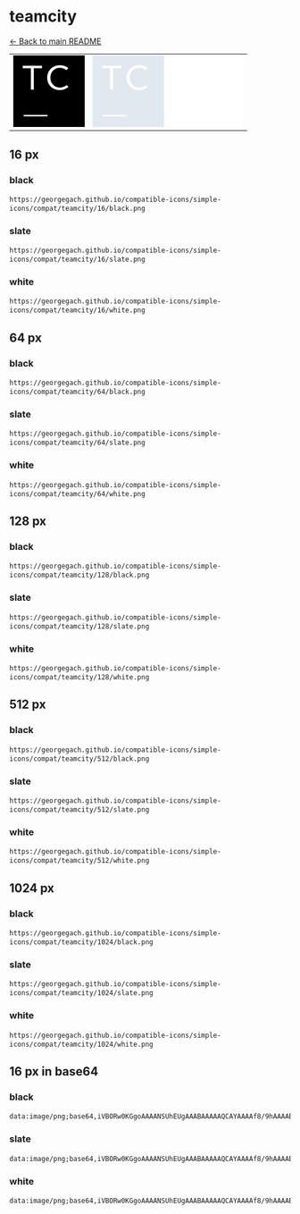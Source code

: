 # teamcity

[← Back to main README](../../README.md)

<table><tr>
  <td><img src="./128/black.png" width="128" alt="teamcity black icon" /></td>
  <td><img src="./128/slate.png" width="128" alt="teamcity slate icon" /></td>
  <td><img src="./128/white.png" width="128" alt="teamcity white icon" /></td>
</tr></table>

## 16 px

### black
```
https://georgegach.github.io/compatible-icons/simple-icons/compat/teamcity/16/black.png
```

### slate
```
https://georgegach.github.io/compatible-icons/simple-icons/compat/teamcity/16/slate.png
```

### white
```
https://georgegach.github.io/compatible-icons/simple-icons/compat/teamcity/16/white.png
```

## 64 px

### black
```
https://georgegach.github.io/compatible-icons/simple-icons/compat/teamcity/64/black.png
```

### slate
```
https://georgegach.github.io/compatible-icons/simple-icons/compat/teamcity/64/slate.png
```

### white
```
https://georgegach.github.io/compatible-icons/simple-icons/compat/teamcity/64/white.png
```

## 128 px

### black
```
https://georgegach.github.io/compatible-icons/simple-icons/compat/teamcity/128/black.png
```

### slate
```
https://georgegach.github.io/compatible-icons/simple-icons/compat/teamcity/128/slate.png
```

### white
```
https://georgegach.github.io/compatible-icons/simple-icons/compat/teamcity/128/white.png
```

## 512 px

### black
```
https://georgegach.github.io/compatible-icons/simple-icons/compat/teamcity/512/black.png
```

### slate
```
https://georgegach.github.io/compatible-icons/simple-icons/compat/teamcity/512/slate.png
```

### white
```
https://georgegach.github.io/compatible-icons/simple-icons/compat/teamcity/512/white.png
```

## 1024 px

### black
```
https://georgegach.github.io/compatible-icons/simple-icons/compat/teamcity/1024/black.png
```

### slate
```
https://georgegach.github.io/compatible-icons/simple-icons/compat/teamcity/1024/slate.png
```

### white
```
https://georgegach.github.io/compatible-icons/simple-icons/compat/teamcity/1024/white.png
```

## 16 px in base64

### black
```
data:image/png;base64,iVBORw0KGgoAAAANSUhEUgAAABAAAAAQCAYAAAAf8/9hAAAABmJLR0QA/wD/AP+gvaeTAAAAv0lEQVQ4jc3SsU4CQRDG8R/kGkoTy4OGllj7EPY2lvYmPgwFFeEheAMTHwKEwpwxUSksriJHs0eWDcE1FDrJZDM78/0zOzsdNM6wbmZdg+9jiSKcb5higy9c4g4jvGCCGhe4R5nS6wCp8IDP4BVusMYHVngPmtYPgiUeo/gJ86TmwHNmsD2V/AkwwDhqfRGetbciEXRxFcVlAMwCYIjbWNCRvwc1eunlbwBHLXeR/jGg/YUGz3hN8n1cnwL8/RB3O/o1vOQXwj0AAAAASUVORK5CYII=
```

### slate
```
data:image/png;base64,iVBORw0KGgoAAAANSUhEUgAAABAAAAAQCAYAAAAf8/9hAAAABmJLR0QA/wD/AP+gvaeTAAAA/0lEQVQ4jcWTPS/DYRTFf+dhQCxeIoZisIqZT2IxisGHsNulg0l8GPEhpJJGaBeaGMrQ/89ApS/SNDq4yx3OuSfn3Ps8abY6MkOVaUiiwttv2DyA+pzkOvJKeKlkPfEYsgc00CtSukm1YpUTQq0vkGaro+Q9oYNo4SKV59/wh+S00LvULBPeAkvCxpCD4AKySWhE5yCrX9ar2yRnmh0CwNrowibuoKQQ05vImQRauU2hLj4AbeBefBrkzA9PULDsk2+joabWkRtIG9hN8YiBHBl6BwL5aaN+upDFyREy1EZqfHhc4A/1/wL9KyjclfA4CCpbwME0Agkc+od/OXOET0R5ZRwdLuNVAAAAAElFTkSuQmCC
```

### white
```
data:image/png;base64,iVBORw0KGgoAAAANSUhEUgAAABAAAAAQCAYAAAAf8/9hAAAABmJLR0QA/wD/AP+gvaeTAAAAzUlEQVQ4jc3Sq05DQRSF4a+lAmQBgSggsATNQ+AxSBSGt0GgCA9D+hCEVpDTNOEiEEeRhWAaTk6a0oKAlUwm+/bvyZ7dSRK/UHfJvOBtXqBX7glu8IoXbOMMh3jANWr0cY7BF/pTdZJJkirJZZLncqokJ0nGSZ6SjJJM09DsBevYKd3WsFn8d7jAfrG3fjKD90XB7wB7uMIIU9yjaib0WgVdHDXsQQHcFsABTpsFnRX2oMZG27kKYK6WXaR/DJj9QjDEYyu+i+NFgL8f4gdpgmU7uC3wDQAAAABJRU5ErkJggg==
```

